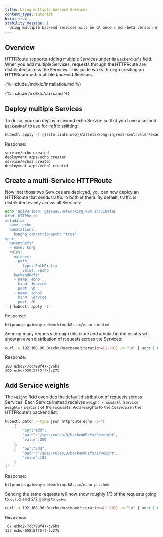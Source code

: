 ```yaml
---
title: Using multiple backend Services
content_type: tutorial
beta: true
stability_message: |
  Using multiple backend services will be GA once a non-beta version of the <a href="https://gateway-api.sigs.k8s.io/">Kubernetes Gateway API</a> is available.
---
```


## Overview

HTTPRoute supports adding multiple Services under its
`BackendRefs` field. When you add multiple Services,
requests through the HTTPRoute are distributed across the Services. This guide
walks through creating an HTTPRoute with multiple backend Services.

{% include /md/kic/installation.md %}

{% include /md/kic/class.md %}

## Deploy multiple Services

To do so, you can deploy a second echo Service so that you have
a second `BackendRef` to use for traffic splitting:
```bash
kubectl apply -f {{site.links.web}}/assets/kong-ingress-controller/examples/echo-services.yaml
```
Response:
```text
service/echo created
deployment.apps/echo created
service/echo2 created
deployment.apps/echo2 created
```

## Create a multi-Service HTTPRoute

Now that those two Services are deployed, you can now deploy an HTTPRoute that
sends traffic to both of them. By default, traffic is distributed evenly across
all Services:

```bash
echo 'apiVersion: gateway.networking.k8s.io/v1beta1
kind: HTTPRoute
metadata:
  name: echo
  annotations:
    konghq.com/strip-path: "true"
spec:
  parentRefs:
  - name: kong
  rules:
  - matches:
    - path:
        type: PathPrefix
        value: /echo
    backendRefs:
    - name: echo
      kind: Service
      port: 80
    - name: echo2
      kind: Service
      port: 80
' | kubectl apply -f -
```
Response:
```text
httproute.gateway.networking.k8s.io/echo created
```

Sending many requests through this route and tabulating the results will show
an even distribution of requests across the Services:
```bash
curl -s 192.168.96.0/echo/hostname?iteration=[1-200] -w "\n" | sort | uniq -c
```
Response:
```text
100 echo2-7cb798f47-gv6hs
100 echo-658c5ff5ff-tv275
```

## Add Service weights

The `weight` field overrides the default distribution of requests across
Services. Each Service instead receives `weight / sum(all Service weights)`
percent of the requests. Add weights to the Services in the HTTPRoute's
backend list:

```bash
kubectl patch --type json httproute echo -p='[
    {
	    "op":"add",
		"path":"/spec/rules/0/backendRefs/0/weight",
		"value":200
    },
    {   "op":"add",
	    "path":"/spec/rules/0/backendRefs/1/weight",
		"value":100
    }
]'
```
Response:
```text
httproute.gateway.networking.k8s.io/echo patched
```

Sending the same requests will now show roughly 1/3 of the requests going to
`echo2` and 2/3 going to `echo`:

```bash
curl -s 192.168.96.0/echo/hostname?iteration=[1-200] -w "\n" | sort | uniq -c
```
Response:
```text
 67 echo2-7cb798f47-gv6hs
133 echo-658c5ff5ff-tv275
```

